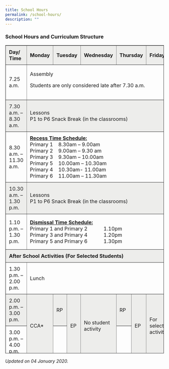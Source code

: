```yaml
---
title: School Hours
permalink: /school-hours/
description: ""
---
```

### School Hours and Curriculum Structure


<table border="1" width="800" cellspacing="1" style="box-sizing: inherit; border-collapse: collapse; border-spacing: 0px; height: 979px;"><tbody style="box-sizing: inherit;"><tr style="box-sizing: inherit; background-color: rgb(237, 237, 235); height: 40px;"><td style="box-sizing: inherit; padding: 10px; width: 187.118px; height: 40px;"><strong style="box-sizing: inherit; font-weight: bold;">Day/ Time</strong></td><td style="box-sizing: inherit; padding: 10px; width: 111.007px; height: 40px;"><strong style="box-sizing: inherit; font-weight: bold;">Monday</strong></td><td colspan="2" style="box-sizing: inherit; padding: 10px; width: 122.118px; height: 40px;"><strong style="box-sizing: inherit; font-weight: bold;">Tuesday</strong></td><td style="box-sizing: inherit; padding: 10px; width: 118.229px; height: 40px;"><strong style="box-sizing: inherit; font-weight: bold;">Wednesday</strong></td><td colspan="2" style="box-sizing: inherit; padding: 10px; width: 122.118px; height: 40px;"><strong style="box-sizing: inherit; font-weight: bold;">Thursday</strong></td><td style="box-sizing: inherit; padding: 10px; width: 110.451px; height: 40px;"><strong style="box-sizing: inherit; font-weight: bold;">Friday</strong></td></tr><tr style="box-sizing: inherit; height: 112px;"><td style="box-sizing: inherit; padding: 10px; width: 187.118px; height: 112px;">7.25 a.m.</td><td colspan="7" style="box-sizing: inherit; padding: 10px; width: 602.118px; height: 112px;">Assembly<p style="box-sizing: inherit; font-size: inherit;"></p><p style="box-sizing: inherit; font-size: inherit;">Students are only considered late after 7.30 a.m.</p></td></tr><tr style="box-sizing: inherit; background-color: rgb(237, 237, 235); height: 64px;"><td style="box-sizing: inherit; padding: 10px; width: 187.118px; height: 64px;">7.30 a.m. – 8.30 a.m.</td><td colspan="7" style="box-sizing: inherit; padding: 10px; width: 602.118px; height: 64px;">Lessons<br style="box-sizing: inherit;">P1 to P6 Snack Break (in the classrooms)</td></tr><tr style="box-sizing: inherit; height: 136px;"><td style="box-sizing: inherit; padding: 10px; width: 187.118px; height: 136px;">8.30 a.m. – 11.30 a.m.</td><td colspan="7" style="box-sizing: inherit; padding: 10px; width: 602.118px; height: 136px;"><span style="box-sizing: inherit; text-decoration: underline;"><strong style="box-sizing: inherit; font-weight: bold;">Recess Time Schedule:</strong></span><br style="box-sizing: inherit;">Primary 1&nbsp; &nbsp; 8.30am – 9.00am<br style="box-sizing: inherit;">Primary 2&nbsp; &nbsp; 9.00am – 9.30 am<br style="box-sizing: inherit;">Primary 3&nbsp; &nbsp;&nbsp;9.30am – 10.00am<br style="box-sizing: inherit;">Primary 5&nbsp; &nbsp; 10.00am – 10.30am<br style="box-sizing: inherit;">Primary 4&nbsp; &nbsp; 10.30am- 11.00am<br style="box-sizing: inherit;">Primary 6&nbsp; &nbsp; 11.00am – 11.30am</td></tr><tr style="box-sizing: inherit; background-color: rgb(237, 237, 235); height: 97px;"><td style="box-sizing: inherit; padding: 10px; width: 187.118px; height: 97px;">10.30 a.m. – 1.30 p.m.</td><td colspan="7" style="box-sizing: inherit; padding: 10px; width: 602.118px; height: 97px;">Lessons<br style="box-sizing: inherit;">P1 to P6 Snack Break (in the classrooms)</td></tr><tr style="box-sizing: inherit; height: 113px;"><td style="box-sizing: inherit; padding: 10px; width: 187.118px; height: 113px;">1.10 p.m. – 1.30 p.m.</td><td colspan="7" style="box-sizing: inherit; padding: 10px; width: 602.118px; height: 113px;"><span style="box-sizing: inherit; text-decoration: underline;"><strong style="box-sizing: inherit; font-weight: bold;">Dismissal Time Schedule:</strong></span><br style="box-sizing: inherit;">Primary 1 and Primary 2&nbsp; &nbsp; &nbsp; &nbsp; &nbsp; &nbsp; 1.10pm<br style="box-sizing: inherit;">Primary 3 and Primary 4&nbsp; &nbsp; &nbsp; &nbsp; &nbsp; &nbsp;&nbsp;1.20pm<br style="box-sizing: inherit;">Primary 5 and Primary 6&nbsp; &nbsp; &nbsp; &nbsp; &nbsp; &nbsp;&nbsp;1.30pm</td></tr><tr style="box-sizing: inherit; background-color: rgb(237, 237, 235); height: 41px;"><td colspan="8" style="box-sizing: inherit; padding: 10px; width: 793.785px; height: 41px;"><strong style="box-sizing: inherit; font-weight: bold;">After School Activities (For Selected Students)</strong></td></tr><tr style="box-sizing: inherit; height: 41px;"><td style="box-sizing: inherit; padding: 10px; width: 187.118px; height: 41px;">1.30 p.m. – 2.00 p.m.</td><td colspan="7" style="box-sizing: inherit; padding: 10px; width: 602.118px; height: 41px;">Lunch</td></tr><tr style="box-sizing: inherit; background-color: rgb(237, 237, 235); height: 41px;"><td style="box-sizing: inherit; padding: 10px; width: 187.118px; height: 41px;">2.00 p.m. – 3.00 p.m.</td><td rowspan="2" style="box-sizing: inherit; padding: 10px; width: 111.007px; height: 82px;">CCA*</td><td style="box-sizing: inherit; padding: 10px; width: 58.7847px; height: 41px;">RP</td><td rowspan="2" style="box-sizing: inherit; padding: 10px; width: 58.7847px; height: 82px;">EP</td><td rowspan="2" style="box-sizing: inherit; padding: 10px; width: 118.229px; height: 82px;">No student activity</td><td style="box-sizing: inherit; padding: 10px; width: 58.7847px; height: 41px;">RP</td><td rowspan="2" style="box-sizing: inherit; padding: 10px; width: 58.7847px; height: 82px;">EP</td><td rowspan="2" style="box-sizing: inherit; padding: 10px; width: 110.451px; height: 82px;">For selected activities</td></tr><tr style="box-sizing: inherit; height: 41px;"><td style="box-sizing: inherit; padding: 10px; width: 187.118px; height: 41px;">3.00 p.m. – 4.00 p.m.</td><td style="box-sizing: inherit; padding: 10px; width: 58.7847px; height: 41px;"></td><td style="box-sizing: inherit; padding: 10px; width: 58.7847px; height: 41px;"></td></tr><tr style="box-sizing: inherit; background-color: rgb(237, 237, 235); height: 113px;"><td colspan="8" style="box-sizing: inherit; padding: 10px; width: 793.785px; height: 113px;"><em style="box-sizing: inherit;">Note: RP – Remedial Programme&nbsp;&nbsp;&nbsp; EP – Enrichment Programme</em><p style="box-sizing: inherit; font-size: inherit;"></p><p style="box-sizing: inherit; font-size: inherit;"><em style="box-sizing: inherit;">*Please note that some CCAs may end at 5.30pm. Please refer to CCA portal for detail schedule.</em></p></td></tr></tbody></table>

_Updated on 04 January 2020._
